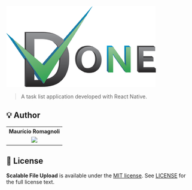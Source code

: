 ![](./layout/logo/logo_horizontal.png)

> A task list application developed with React Native.

## 💡 **Author**

<table>
  <tr align=center>
    <th><strong>Maurício Romagnoli</strong></th>
  </tr>
  <tr align=center>
    <td>
      <a href="https://www.linkedin.com/in/mauricioromagnoli/">
        <img width="200" src="https://avatars1.githubusercontent.com/u/38081852?s=460&u=0efcf96c90b1343962f6b881fd230cebb98e1dcb&v=4">
      </a>
    </td>
  </tr>
</table>

## 🧾 **License**

**Scalable File Upload** is available under the [MIT license](https://opensource.org/licenses/MIT). See [LICENSE](./LICENSE) for the full license text.
